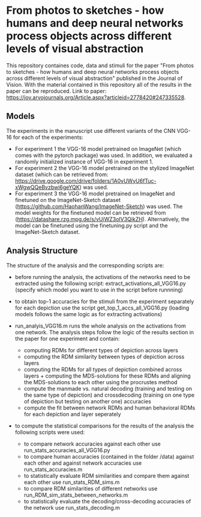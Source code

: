 # From photos to sketches - how humans and deep neural networks process objects across different levels of visual abstraction

This repository containes code, data and stimuli for the paper "From photos to sketches - how humans and deep neural networks process objects across different levels of visual abstraction" published in the Journal of Vision. 
With the material contained in this repository all of the results in the paper can be reproduced. 
Link to paper: https://jov.arvojournals.org/Article.aspx?articleid=2778420#247335528. 

## Models 

The experiments in the manuscript use different variants of the CNN VGG-16 for each of the experiments: 
- For experiment 1 the VGG-16 model pretrained on ImageNet (which comes with the pytorch package) was used. In addition, we evaluated a randomly initialized instance of VGG-16 in experiment 1. 
- For experiment 2 the VGG-16 model pretrained on the stylized ImageNet dataset (which can be retrieved from: https://drive.google.com/drive/folders/1A0vUWyU6fTuc-xWgwQQeBvzbwi6geYQK) was used. 
- For experiment 3 the VGG-16 model pretrained on ImageNet and finetuned on the ImageNet-Sketch dataset (https://github.com/HaohanWang/ImageNet-Sketch) was used. The model weights for the finetuned model can be retrieved from (https://datashare.rzg.mpg.de/s/vUiWZ3oIV3QikZH). Alternatively, the model can be finetuned using the finetuning.py script and the ImageNet-Sketch dataset. 

## Analysis Structure 

The structure of the analysis and the corresponding scripts are: 

- before running the analysis, the activations of the networks need to be extracted using the following script: extract_activations_all_VGG16.py (specify which model you want to use in the script before runnning)
- to obtain top-1 accuracies for the stimuli from the experiment separately for each depiction use the script get_top_1_accs_all_VGG16.py (loading models follows the same logic as for extracting activations)
- run_analyis_VGG16.m runs the whole analysis on the activations from one network. The analysis steps follow the logic of the results section in the paper for one experiment and contain: 
  - computing RDMs for different types of depiction across layers
  - computing the RDM similarity between types of depiction across layers 
  - computing the RDMs for all types of depiction combined across layers + computing the MDS-solutions for these RDMs and aligning the MDS-solutions to each other using the procrustes method
  - compute the manmade vs. natural decoding (training and testing on the same type of depiction) and crossdecoding (training on one type of depiction but testing on another one) accuracies
  - compute the fit between network RDMs and human behavioral RDMs for each depiction and layer seperately

 - to compute the statistical comparisons for the results of the analysis the following scripts were used:
    - to compare network accuracies against each other use run_stats_accuracies_all_VGG16.py 
    - to compare human accuracies (contained in the folder /data) against each other and against network accuracies use run_stats_accuracies.m
    - to statistically evaluate RDM similarities and compare them against each other use run_stats_RDM_sims.m
    - to compare RDM similarities of different networks use run_RDM_sim_stats_between_networks.m 
    - to statistically evaluate the decoding/cross-decoding accuracies of the network use run_stats_decoding.m 
